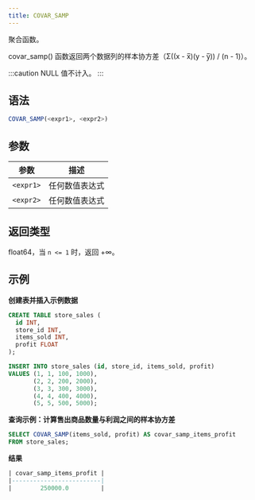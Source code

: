 ```yaml
---
title: COVAR_SAMP
---
```


聚合函数。

covar_samp() 函数返回两个数据列的样本协方差（Σ((x - x̅)(y - y̅)) / (n - 1)）。

:::caution
NULL 值不计入。
:::

## 语法

```sql
COVAR_SAMP(<expr1>, <expr2>)
```

## 参数

| 参数       | 描述               |
| ---------- | ------------------ |
| `<expr1>`  | 任何数值表达式     |
| `<expr2>`  | 任何数值表达式     |

## 返回类型

float64，当 `n <= 1` 时，返回 +∞。

## 示例

**创建表并插入示例数据**

```sql
CREATE TABLE store_sales (
  id INT,
  store_id INT,
  items_sold INT,
  profit FLOAT
);

INSERT INTO store_sales (id, store_id, items_sold, profit)
VALUES (1, 1, 100, 1000),
       (2, 2, 200, 2000),
       (3, 3, 300, 3000),
       (4, 4, 400, 4000),
       (5, 5, 500, 5000);
```

**查询示例：计算售出商品数量与利润之间的样本协方差**

```sql
SELECT COVAR_SAMP(items_sold, profit) AS covar_samp_items_profit
FROM store_sales;
```

**结果**

```sql
| covar_samp_items_profit |
|-------------------------|
|        250000.0         |
```